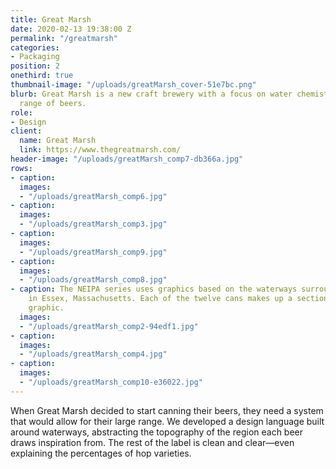 ```yaml
---
title: Great Marsh
date: 2020-02-13 19:38:00 Z
permalink: "/greatmarsh"
categories:
- Packaging
position: 2
onethird: true
thumbnail-image: "/uploads/greatMarsh_cover-51e7bc.png"
blurb: Great Marsh is a new craft brewery with a focus on water chemistry and an extensive
  range of beers.
role:
- Design
client:
  name: Great Marsh
  link: https://www.thegreatmarsh.com/
header-image: "/uploads/greatMarsh_comp7-db366a.jpg"
rows:
- caption: 
  images:
  - "/uploads/greatMarsh_comp6.jpg"
- caption: 
  images:
  - "/uploads/greatMarsh_comp3.jpg"
- caption: 
  images:
  - "/uploads/greatMarsh_comp9.jpg"
- caption: 
  images:
  - "/uploads/greatMarsh_comp8.jpg"
- caption: The NEIPA series uses graphics based on the waterways surrounding the brewery
    in Essex, Massachusetts. Each of the twelve cans makes up a section of a larger
    graphic.
  images:
  - "/uploads/greatMarsh_comp2-94edf1.jpg"
- caption: 
  images:
  - "/uploads/greatMarsh_comp4.jpg"
- caption: 
  images:
  - "/uploads/greatMarsh_comp10-e36022.jpg"
---
```


When Great Marsh decided to start canning their beers, they need a system that would allow for their large range. We developed a design language built around waterways, abstracting the topography of the region each beer draws inspiration from. The rest of the label is clean and clear—even explaining the percentages of hop varieties.
